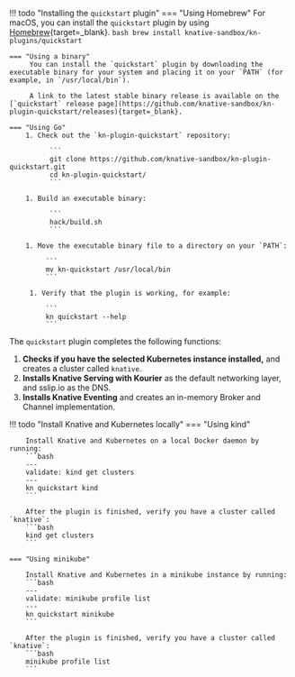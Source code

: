!!! todo "Installing the `quickstart` plugin"
    === "Using Homebrew"
        For macOS, you can install the `quickstart` plugin by using [Homebrew](https://brew.sh){target=_blank}.
            ```bash
            brew install knative-sandbox/kn-plugins/quickstart
            ```

    === "Using a binary"
         You can install the `quickstart` plugin by downloading the executable binary for your system and placing it on your `PATH` (for example, in `/usr/local/bin`).

         A link to the latest stable binary release is available on the [`quickstart` release page](https://github.com/knative-sandbox/kn-plugin-quickstart/releases){target=_blank}.

    === "Using Go"
        1. Check out the `kn-plugin-quickstart` repository:

              ```
              git clone https://github.com/knative-sandbox/kn-plugin-quickstart.git
              cd kn-plugin-quickstart/
              ```

        1. Build an executable binary:

              ```
              hack/build.sh
              ```

        1. Move the executable binary file to a directory on your `PATH`:

             ```
             mv kn-quickstart /usr/local/bin
             ```

         1. Verify that the plugin is working, for example:

             ```
             kn quickstart --help
             ```

The `quickstart` plugin completes the following functions:

1. **Checks if you have the selected Kubernetes instance installed,** and creates a cluster called `knative`.
2. **Installs Knative Serving with Kourier** as the default networking layer, and sslip.io as the DNS.
3. **Installs Knative Eventing** and creates an in-memory Broker and Channel implementation.


!!! todo "Install Knative and Kubernetes locally"
    === "Using kind"

        Install Knative and Kubernetes on a local Docker daemon by running:
        ```bash
        ---
        validate: kind get clusters
        ---
        kn quickstart kind
        ```

        After the plugin is finished, verify you have a cluster called `knative`:
        ```bash
        kind get clusters
        ```

    === "Using minikube"

        Install Knative and Kubernetes in a minikube instance by running:
        ```bash
        ---
        validate: minikube profile list
        ---
        kn quickstart minikube
        ```

        After the plugin is finished, verify you have a cluster called `knative`:
        ```bash
        minikube profile list
        ```
